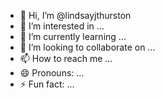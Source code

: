 - 👋 Hi, I’m @lindsayjthurston
- 👀 I’m interested in ...
- 🌱 I’m currently learning ...
- 💞️ I’m looking to collaborate on ...
- 📫 How to reach me ...
- 😄 Pronouns: ...
- ⚡ Fun fact: ...

<!---
lindsayjthurston/lindsayjthurston is a ✨ special ✨ repository because its `README.md` (this file) appears on your GitHub profile.
You can click the Preview link to take a look at your changes.
--->
